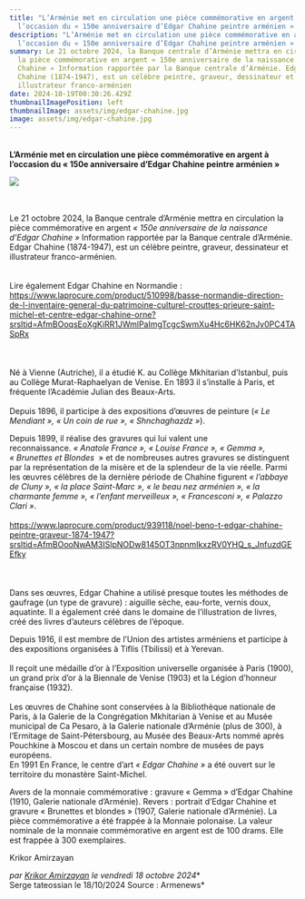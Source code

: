 ```yaml
---
title: "L’Arménie met en circulation une pièce commémorative en argent à
  l’occasion du « 150e anniversaire d’Edgar Chahine peintre arménien » "
description: "L’Arménie met en circulation une pièce commémorative en argent à
  l’occasion du « 150e anniversaire d’Edgar Chahine peintre arménien » "
summary: Le 21 octobre 2024, la Banque centrale d’Arménie mettra en circulation
  la pièce commémorative en argent « 150e anniversaire de la naissance d’Edgar
  Chahine » Information rapportée par la Banque centrale d’Arménie. Edgar
  Chahine (1874-1947), est un célèbre peintre, graveur, dessinateur et
  illustrateur franco-arménien
date: 2024-10-19T00:30:26.429Z
thumbnailImagePosition: left
thumbnailImage: assets/img/edgar-chahine.jpg
image: assets/img/edgar-chahine.jpg
---
```

\
**L’Arménie met en circulation une pièce commémorative en argent à l’occasion du « 150e anniversaire d’Edgar Chahine peintre arménien »**



![](https://www.armenews.com/IMG/arton120369.jpg)

\
\
Le 21 octobre 2024, la Banque centrale d’Arménie mettra en circulation la pièce commémorative en argent *« 150e anniversaire de la naissance d’Edgar Chahine »* Information rapportée par la Banque centrale d’Arménie.\
Edgar Chahine (1874-1947), est un célèbre peintre, graveur, dessinateur et illustrateur franco-arménien.\
\
\
Lire également Edgar Chahine en Normandie :\
<https://www.laprocure.com/product/510998/basse-normandie-direction-de-l-inventaire-general-du-patrimoine-culturel-crouttes-prieure-saint-michel-et-centre-edgar-chahine-orne?srsltid=AfmBOoqsEoXgKiRR1JWmlPaImgTcgcSwmXu4Hc6HK62nJv0PC4TASpRx>\
\
\
\
Né à Vienne (Autriche), il a étudié K. au Collège Mkhitarian d’Istanbul, puis au Collège Murat-Raphaelyan de Venise. En 1893 il s’installe à Paris, et fréquente l’Académie Julian des Beaux-Arts.\
\
Depuis 1896, il participe à des expositions d’œuvres de peinture (*« Le Mendiant », « Un coin de rue », « Shnchaghazdz »*).

Depuis 1899, il réalise des gravures qui lui valent une reconnaissance. *« Anatole France », « Louise France », « Gemma », « Brunettes et Blondes*  » et de nombreuses autres gravures se distinguent par la représentation de la misère et de la splendeur de la vie réelle. Parmi les œuvres célèbres de la dernière période de Chahine figurent *« l’abbaye de Cluny », « la place Saint-Marc », « le beau nez arménien », « la charmante femme », « l’enfant merveilleux », « Francesconi », « Palazzo Clari »*.\
\
<https://www.laprocure.com/product/939118/noel-beno-t-edgar-chahine-peintre-graveur-1874-1947?srsltid=AfmBOooNwAM3ISlpNODw8145OT3npnmIkxzRV0YHQ_s_JnfuzdGEEfky>\
\
\
\
Dans ses œuvres, Edgar Chahine a utilisé presque toutes les méthodes de gaufrage (un type de gravure) : aiguille sèche, eau-forte, vernis doux, aquatinte. Il a également créé dans le domaine de l’illustration de livres, créé des livres d’auteurs célèbres de l’époque.

Depuis 1916, il est membre de l’Union des artistes arméniens et participe à des expositions organisées à Tiflis (Tbilissi) et à Yerevan.\
\
Il reçoit une médaille d’or à l’Exposition universelle organisée à Paris (1900), un grand prix d’or à la Biennale de Venise (1903) et la Légion d’honneur française (1932).\
\
Les œuvres de Chahine sont conservées à la Bibliothèque nationale de Paris, à la Galerie de la Congrégation Mkhitarian à Venise et au Musée municipal de Ca Pesaro, à la Galerie nationale d’Arménie (plus de 300), à l’Ermitage de Saint-Pétersbourg, au Musée des Beaux-Arts nommé après Pouchkine à Moscou et dans un certain nombre de musées de pays européens.\
En 1991 En France, le centre d’art *« Edgar Chahine »* a été ouvert sur le territoire du monastère Saint-Michel.

Avers de la monnaie commémorative : gravure « Gemma » d’Edgar Chahine (1910, Galerie nationale d’Arménie). Revers : portrait d’Edgar Chahine et gravure « Brunettes et blondes » (1907, Galerie nationale d’Arménie). La pièce commémorative a été frappée à la Monnaie polonaise. La valeur nominale de la monnaie commémorative en argent est de 100 drams. Elle est frappée à 300 exemplaires.

Krikor Amirzayan

*par [Krikor Amirzayan](https://www.armenews.com/spip.php?page=auteur&id_auteur=33) le vendredi 18 octobre 2024**\
Serge tateossian le 18/10/2024 Source : Armenews*